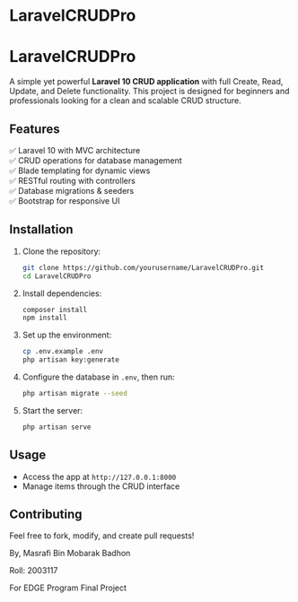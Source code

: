# LaravelCRUDPro

# **LaravelCRUDPro**  
A simple yet powerful **Laravel 10 CRUD application** with full Create, Read, Update, and Delete functionality. This project is designed for beginners and professionals looking for a clean and scalable CRUD structure.  

## **Features**  
✅ Laravel 10 with MVC architecture  
✅ CRUD operations for database management  
✅ Blade templating for dynamic views  
✅ RESTful routing with controllers  
✅ Database migrations & seeders  
✅ Bootstrap for responsive UI  

## **Installation**  
1. Clone the repository:  
   ```bash
   git clone https://github.com/yourusername/LaravelCRUDPro.git
   cd LaravelCRUDPro
   ```
2. Install dependencies:  
   ```bash
   composer install
   npm install
   ```
3. Set up the environment:  
   ```bash
   cp .env.example .env
   php artisan key:generate
   ```
4. Configure the database in `.env`, then run:  
   ```bash
   php artisan migrate --seed
   ```
5. Start the server:  
   ```bash
   php artisan serve
   ```

## **Usage**  
- Access the app at `http://127.0.0.1:8000`  
- Manage items through the CRUD interface  

## **Contributing**  
Feel free to fork, modify, and create pull requests!  

By,
Masrafi Bin Mobarak Badhon

Roll: 2003117

For EDGE Program Final Project
